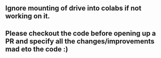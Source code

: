 ## Ignore mounting of drive into colabs if not working on it.
## Please checkout the code before opening up a PR and specify all the changes/improvements mad eto the code :)
